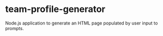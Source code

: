 # team-profile-generator
Node.js application to generate an HTML page populated by user input to prompts.
